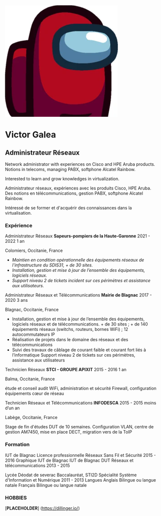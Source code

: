 ![](https://github.com/VictorGALEA/WCS/blob/main/amongus.PNG)


# Victor Galea 
## Administrateur Réseaux


Network administrator with experiences on Cisco and HPE Aruba products.
Notions in telecoms, managing PABX, softphone Alcatel Rainbow.

Interested to learn and grow knowledges in virtualization.



Administrateur réseaux, expériences avec les produits Cisco, HPE Aruba.
Des notions en télécommunications, gestion PABX, softphone Alcatel Rainbow.

Intéressé de se former et d'acquérir des connaissances dans la virtualisation.

### Expérience


Administrateur Réseaux
**Sapeurs-pompiers de la Haute-Garonne**
2021 - 2022 1 an

Colomiers, Occitanie, France

* _Maintien en condition opérationnelle des équipements réseaux de l'infrastructure du SDIS31, + de 30 sites._
* _Installation, gestion et mise à jour de l’ensemble des équipements, logiciels réseaux._
* _Support niveau 2 de tickets incident sur ces périmètres et assistance aux utilisateurs._

Administrateur Réseaux et Télécommunications
**Mairie de Blagnac**
2017 - 2020 3 ans

Blagnac, Occitanie, France

* Installation, gestion et mise à jour de l’ensemble des équipements, logiciels réseaux et de télécommunications. + de 30 sites ; + de 140 équipements réseaux (switchs, routeurs, bornes WiFi) ; 12 autocommutateurs IP
* Réalisation de projets dans le domaine des réseaux et des télécommunications
* Suivi des travaux de câblage de courant faible et courant fort liés à l’informatique
Support niveau 2 de tickets sur ces périmètres, assistance aux utilisateurs


Technicien Réseaux
**STCI - GROUPE APIXIT**
2015 - 2016 1 an

Balma, Occitanie, France

étude et conseil audit WiFi, administration et sécurité Firewall, configuration équipements cœur de réseau

Technicien Réseaux et Télécommunications
**INFODESCA**
2015 - 2015 moins d’un an

Labège, Occitanie, France

Stage de fin d'études DUT de 10 semaines.
Configuration VLAN, centre de gestion AM7450, mise en place DECT, migration vers de la ToIP

### Formation

IUT de Blagnac
Licence professionnelle Réseaux Sans Fil et Sécurité
2015 - 2016
Graphique IUT de Blagnac
IUT de Blagnac
DUT Réseaux et télécommunications
2013 - 2015

Lycée Déodat de severac
Baccalauréat, STI2D Spécialité Système d'Information et Numérique
2011 - 2013
Langues
Anglais
Bilingue ou langue natale
Français
Bilingue ou langue natale

### HOBBIES

[**PLACEHOLDER**] (https://dillinger.io/)
